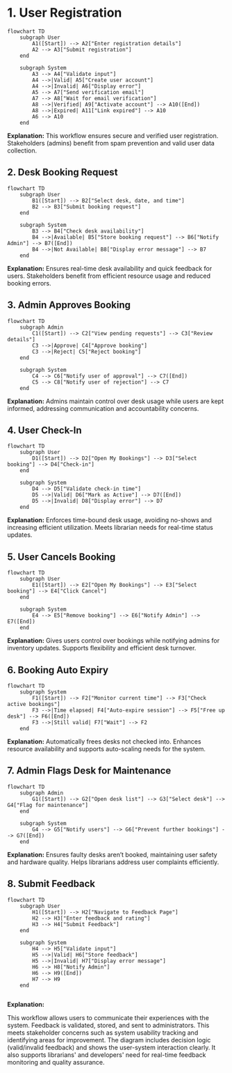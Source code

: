 # 1. User Registration
```mermaid
flowchart TD
    subgraph User
        A1([Start]) --> A2["Enter registration details"]
        A2 --> A3["Submit registration"]
    end

    subgraph System
        A3 --> A4["Validate input"]
        A4 -->|Valid| A5["Create user account"]
        A4 -->|Invalid| A6["Display error"]
        A5 --> A7["Send verification email"]
        A7 --> A8["Wait for email verification"]
        A8 -->|Verified| A9["Activate account"] --> A10([End])
        A8 -->|Expired| A11["Link expired"] --> A10
        A6 --> A10
    end
```
**Explanation:** This workflow ensures secure and verified user registration. Stakeholders (admins) benefit from spam prevention and valid user data collection.
## 2. Desk Booking Request
```mermaid
flowchart TD
    subgraph User
        B1([Start]) --> B2["Select desk, date, and time"]
        B2 --> B3["Submit booking request"]
    end

    subgraph System
        B3 --> B4["Check desk availability"]
        B4 -->|Available| B5["Store booking request"] --> B6["Notify Admin"] --> B7([End])
        B4 -->|Not Available| B8["Display error message"] --> B7
    end
```
**Explanation:**
Ensures real-time desk availability and quick feedback for users. Stakeholders benefit from efficient resource usage and reduced booking errors.

## 3. Admin Approves Booking
```mermaid
flowchart TD
    subgraph Admin
        C1([Start]) --> C2["View pending requests"] --> C3["Review details"]
        C3 -->|Approve| C4["Approve booking"]
        C3 -->|Reject| C5["Reject booking"]
    end

    subgraph System
        C4 --> C6["Notify user of approval"] --> C7([End])
        C5 --> C8["Notify user of rejection"] --> C7
    end
```
**Explanation:**
Admins maintain control over desk usage while users are kept informed, addressing communication and accountability concerns.

## 4. User Check-In
```mermaid
flowchart TD
    subgraph User
        D1([Start]) --> D2["Open My Bookings"] --> D3["Select booking"] --> D4["Check-in"]
    end

    subgraph System
        D4 --> D5["Validate check-in time"]
        D5 -->|Valid| D6["Mark as Active"] --> D7([End])
        D5 -->|Invalid| D8["Display error"] --> D7
    end
```
**Explanation:** Enforces time-bound desk usage, avoiding no-shows and increasing efficient utilization. Meets librarian needs for real-time status updates.

## 5. User Cancels Booking
```mermaid
flowchart TD
    subgraph User
        E1([Start]) --> E2["Open My Bookings"] --> E3["Select booking"] --> E4["Click Cancel"]
    end

    subgraph System
        E4 --> E5["Remove booking"] --> E6["Notify Admin"] --> E7([End])
    end
```
**Explanation:**
 Gives users control over bookings while notifying admins for inventory updates. Supports flexibility and efficient desk turnover.

## 6. Booking Auto Expiry
```mermaid
flowchart TD
    subgraph System
        F1([Start]) --> F2["Monitor current time"] --> F3["Check active bookings"]
        F3 -->|Time elapsed| F4["Auto-expire session"] --> F5["Free up desk"] --> F6([End])
        F3 -->|Still valid| F7["Wait"] --> F2
    end
```
**Explanation:**
Automatically frees desks not checked into. Enhances resource availability and supports auto-scaling needs for the system.

## 7. Admin Flags Desk for Maintenance
```mermaid
flowchart TD
    subgraph Admin
        G1([Start]) --> G2["Open desk list"] --> G3["Select desk"] --> G4["Flag for maintenance"]
    end

    subgraph System
        G4 --> G5["Notify users"] --> G6["Prevent further bookings"] --> G7([End])
    end
```
**Explanation:**
Ensures faulty desks aren’t booked, maintaining user safety and hardware quality. Helps librarians address user complaints efficiently.
## 8. Submit Feedback

```mermaid
flowchart TD
    subgraph User
        H1([Start]) --> H2["Navigate to Feedback Page"]
        H2 --> H3["Enter feedback and rating"]
        H3 --> H4["Submit Feedback"]
    end

    subgraph System
        H4 --> H5["Validate input"]
        H5 -->|Valid| H6["Store feedback"]
        H5 -->|Invalid| H7["Display error message"]
        H6 --> H8["Notify Admin"]
        H6 --> H9([End])
        H7 --> H9
    end


```
**Explanation:**

This workflow allows users to communicate their experiences with the system. Feedback is validated, stored, and sent to administrators. This meets stakeholder concerns such as system usability tracking and identifying areas for improvement. The diagram includes decision logic (valid/invalid feedback) and shows the user-system interaction clearly. It also supports librarians' and developers' need for real-time feedback monitoring and quality assurance.
